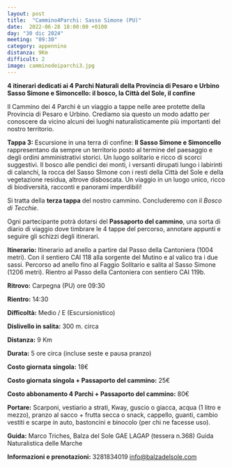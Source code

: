 ```yaml
---
layout: post
title:  "Cammino4Parchi: Sasso Simone (PU)"
date:  2022-06-28 18:00:00 +0100
day: "30 dic 2024"
meeting: "09:30"
category: appennino 
distanza: 9Km
difficult: 2
image: camminodeiparchi3.jpg
---
```


**4 itinerari dedicati ai 4 Parchi Naturali della Provincia di Pesaro e Urbino**
**Sasso Simone e Simoncello: il bosco, la Città del Sole, il confine**

Il Cammino dei 4 Parchi è un viaggio a tappe nelle aree protette della Provincia di Pesaro e Urbino. Crediamo sia questo un modo adatto per conoscere da vicino alcuni dei luoghi naturalisticamente più importanti del nostro territorio.

**Tappa 3:** Escursione in una terra di confine: **Il Sasso Simone e Simoncello** rappresentano da sempre un territorio posto al termine del paesaggio e degli ordini amministrativi storici. Un luogo solitario e ricco di scorci suggestivi. Il bosco alle pendici dei monti, i versanti dirupati lungo i labirinti di calanchi, la rocca del Sasso SImone con i resti della Città del Sole e della vegetazione residua, altrove disboscata.
Un viaggio in un luogo unico, ricco di biodiversità, racconti e panorami imperdibili!

Si tratta della **terza tappa** del nostro cammino. Concluderemo con il *Bosco di Tecchie*.

Ogni partecipante potrà dotarsi del **Passaporto del cammino**, una sorta di diario di viaggio dove timbrare le 4 tappe del percorso, annotare appunti e seguire gli schizzi degli itinerari.

**Itinerario:** Itinerario ad anello a partire dal Passo della Cantoniera (1004 metri). Con il sentiero CAI 118 alla sorgente del Mutino e al valico tra i due sassi. Percorso ad anello fino al Faggio Solitario e salita al Sasso Simone (1206 metri). Rientro al Passo della Cantoniera con sentiero CAI 119b.

**Ritrovo:** Carpegna (PU) ore 09:30

**Rientro:** 14:30 

**Difficoltà:** Medio / E (Escursionistico)

**Dislivello in salita:** 300 m. circa

**Distanza:** 9 Km

**Durata:** 5 ore circa (incluse seste e pausa pranzo) 

**Costo giornata singola:** 18€

**Costo giornata singola + Passaporto del cammino:** 25€

**Costo abbonamento 4 Parchi + Passaporto del cammino:** 80€

**Portare:** Scarponi, vestiario a strati, Kway, guscio o giacca, acqua (1 litro e mezzo), pranzo al sacco + frutta secca o snack, cappello, guanti, cambio vestiti e scarpe in auto, bastoncini e binocolo (per chi ne facesse uso). 


**Guida:** Marco Triches, Balza del Sole GAE LAGAP (tessera n.368) Guida Naturalistica delle Marche

**Informazioni e prenotazioni:** 3281834019 info@balzadelsole.com
